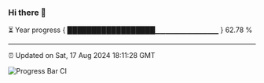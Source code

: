 ### Hi there 👋

⏳ Year progress { ██████████████████▁▁▁▁▁▁▁▁▁▁▁▁ } 62.78 %

---

⏰ Updated on Sat, 17 Aug 2024 18:11:28 GMT

![Progress Bar CI](https://github.com/Shyam-Makwana/GitHub-Actions-Demo/workflows/Progress%20Bar%20CI/badge.svg)
